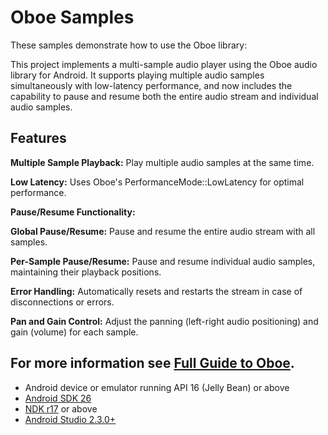 Oboe Samples
==============
These samples demonstrate how to use the Oboe library:

This project implements a multi-sample audio player using the Oboe audio library for Android. 
It supports playing multiple audio samples simultaneously with low-latency performance, 
and now includes the capability to pause and resume both the entire audio stream and individual audio samples.

Features
-------------
**Multiple Sample Playback:** Play multiple audio samples at the same time.

**Low Latency:** Uses Oboe's PerformanceMode::LowLatency for optimal performance.

**Pause/Resume Functionality:**

**Global Pause/Resume:** Pause and resume the entire audio stream with all samples.

**Per-Sample Pause/Resume:** Pause and resume individual audio samples, maintaining their playback positions.

**Error Handling:** Automatically resets and restarts the stream in case of disconnections or errors.

**Pan and Gain Control:** Adjust the panning (left-right audio positioning) and gain (volume) for each sample.

For more information see [Full Guide to Oboe](FullGuide.md).
-------------
* Android device or emulator running API 16 (Jelly Bean) or above
* [Android SDK 26](https://developer.android.com/about/versions/oreo/android-8.0-migration.html#ptb)
* [NDK r17](https://developer.android.com/ndk/downloads/index.html) or above
* [Android Studio 2.3.0+](https://developer.android.com/studio/index.html)